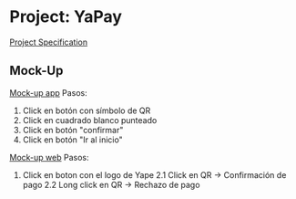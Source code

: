 # Project: YaPay
[Project Specification](Projectv1-1.pdf)

## Mock-Up
[Mock-up app](https://projects.invisionapp.com/prototype/mockupApp-cjv6rarm8003d1k017glmo991/play/88fbb9ca)
Pasos:
1. Click en botón con símbolo de QR
2. Click en cuadrado blanco punteado
3. Click en botón "confirmar"
4. Click en botón "Ir al inicio"

[Mock-up web](https://projects.invisionapp.com/prototype/cjv73xjlz0091qv01pinadx7o/play)
Pasos:
1. Click en boton con el logo de Yape
2.1 Click en QR -> Confirmación de pago
2.2 Long click en QR -> Rechazo de pago
